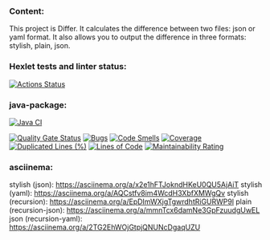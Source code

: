 ### Content:
This project is Differ. It calculates the difference between two files: json or yaml format. It also allows you to output the difference in three formats: stylish, plain, json.

### Hexlet tests and linter status:
[![Actions Status](https://github.com/Timster-Lipkens/java-project-71/actions/workflows/hexlet-check.yml/badge.svg)](https://github.com/Timster-Lipkens/java-project-71/actions)


### java-package:
[![Java CI](https://github.com/Timster-Lipkens/java-project-71/actions/workflows/main.yml/badge.svg)](https://github.com/Timster-Lipkens/java-project-71/actions/workflows/main.yml)

[![Quality Gate Status](https://sonarcloud.io/api/project_badges/measure?project=Timster-Lipkens_java-project-71&metric=alert_status)](https://sonarcloud.io/summary/new_code?id=Timster-Lipkens_java-project-71)
[![Bugs](https://sonarcloud.io/api/project_badges/measure?project=Timster-Lipkens_java-project-71&metric=bugs)](https://sonarcloud.io/summary/new_code?id=Timster-Lipkens_java-project-71)
[![Code Smells](https://sonarcloud.io/api/project_badges/measure?project=Timster-Lipkens_java-project-71&metric=code_smells)](https://sonarcloud.io/summary/new_code?id=Timster-Lipkens_java-project-71)
[![Coverage](https://sonarcloud.io/api/project_badges/measure?project=Timster-Lipkens_java-project-71&metric=coverage)](https://sonarcloud.io/summary/new_code?id=Timster-Lipkens_java-project-71)
[![Duplicated Lines (%)](https://sonarcloud.io/api/project_badges/measure?project=Timster-Lipkens_java-project-71&metric=duplicated_lines_density)](https://sonarcloud.io/summary/new_code?id=Timster-Lipkens_java-project-71)
[![Lines of Code](https://sonarcloud.io/api/project_badges/measure?project=Timster-Lipkens_java-project-71&metric=ncloc)](https://sonarcloud.io/summary/new_code?id=Timster-Lipkens_java-project-71)
[![Maintainability Rating](https://sonarcloud.io/api/project_badges/measure?project=Timster-Lipkens_java-project-71&metric=sqale_rating)](https://sonarcloud.io/summary/new_code?id=Timster-Lipkens_java-project-71)


### asciinema:
stylish (json): https://asciinema.org/a/x2e1hFTJokndHKeU0QU5AjAiT
stylish (yaml): https://asciinema.org/a/AQCstfv8im4WcdH3XbfXMWgQv
stylish (recursion): https://asciinema.org/a/EpDImWXjgTgwrdhtRiGURWP9l
plain (recursion-json): https://asciinema.org/a/mmnTcx6damNe3GpFzuudgUwEL
json (recursion-yaml): https://asciinema.org/a/2TG2EhWOjGtpjQNUNcDgaqUZU
